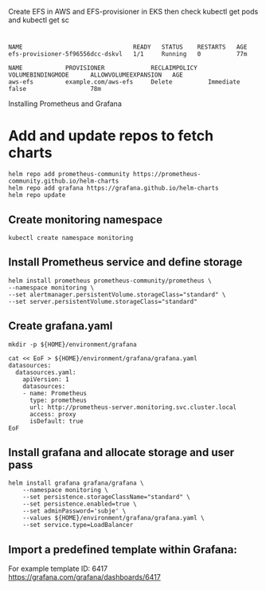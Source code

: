 Create EFS in AWS and EFS-provisioner in EKS then check kubectl get pods and kubectl get sc

#
```
NAME                               READY   STATUS    RESTARTS   AGE
efs-provisioner-5f96556dcc-dskvl   1/1     Running   0          77m

NAME            PROVISIONER             RECLAIMPOLICY   VOLUMEBINDINGMODE      ALLOWVOLUMEEXPANSION   AGE
aws-efs         example.com/aws-efs     Delete          Immediate              false                  78m
```

Installing Prometheus and Grafana

# Add and update repos to fetch charts
```
helm repo add prometheus-community https://prometheus-community.github.io/helm-charts
helm repo add grafana https://grafana.github.io/helm-charts
helm repo update
```

## Create monitoring namespace
`kubectl create namespace monitoring`

## Install Prometheus service and define storage
```
helm install prometheus prometheus-community/prometheus \
--namespace monitoring \
--set alertmanager.persistentVolume.storageClass="standard" \
--set server.persistentVolume.storageClass="standard"
```

## Create grafana.yaml
```
mkdir -p ${HOME}/environment/grafana

cat << EoF > ${HOME}/environment/grafana/grafana.yaml
datasources:
  datasources.yaml:
    apiVersion: 1
    datasources:
    - name: Prometheus
      type: prometheus
      url: http://prometheus-server.monitoring.svc.cluster.local
      access: proxy
      isDefault: true
EoF
```

## Install grafana and allocate storage and user pass
```
helm install grafana grafana/grafana \
    --namespace monitoring \
    --set persistence.storageClassName="standard" \
    --set persistence.enabled=true \
    --set adminPassword='subje' \
    --values ${HOME}/environment/grafana/grafana.yaml \
    --set service.type=LoadBalancer
```

## Import a predefined template within Grafana:
For example template ID: 6417 
https://grafana.com/grafana/dashboards/6417
